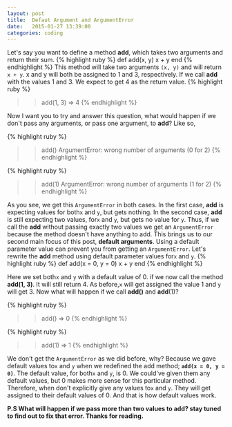 ```yaml
---
layout: post
title:  Defaut Argument and ArgumentError
date:   2015-01-27 13:39:00
categories: coding
---
```


Let's say you want to define a method __add__, which takes two arguments and return their sum.
{% highlight ruby %}
def add(x, y)
  x + y 
end
{% endhighlight %}
This method will take two arguments ``(x, y)`` and will return ``x + y``.
x and y will both be assigned to 1 and 3, respectively. If we call __add__ with the values 1 and 3. We expect to get 4 as the return value. 
{% highlight ruby %}
>> add(1, 3)
=> 4
{% endhighlight %}

Now I want you to try and answer this question, what would happen if we don't pass any arguments, or pass one argument, to __add__? Like so,

{% highlight ruby %}
>> add()
ArgumentError: wrong number of arguments (0 for 2)
{% endhighlight %}


{% highlight ruby %}
>> add(1)
ArgumentError: wrong number of arguments (1 for 2)
{% endhighlight %}

As you see, we get this `ArgumentError` in both cases. In the first case, __add__ is expecting values for both`x` and `y`, but gets nothing. In the second case, __add__ is still expecting two values, for`x` and `y`, but gets no value for `y`. Thus, if we call the __add__ without passing exactly two values we get an `ArgumentError` because the method doesn't have anything to add. This brings us to our second main focus of this post, **default arguments**.
Using a default parameter value can prevent you from getting an `ArgumentError`. Let's rewrite the __add__ method using default parameter values for`x` and `y`.
{% highlight ruby %}
def add(x = 0, y = 0)
  x + y
end
{% endhighlight %}

Here we set both`x` and `y` with a default value of 0. if we now call the method __add(1, 3)__. It will still return 4. As before,`x` will get assigned the value 1 and `y` will get 3. Now what will happen if we call __add()__ and __add__(1)? 

{% highlight ruby %}
>> add()
=> 0
{% endhighlight %}

{% highlight ruby %}
>> add(1)
=> 1
{% endhighlight %}

We don't get the `ArgumentError` as we did before, why? Because we gave default values to`x` and `y` when we redefined the add method; **`add(x = 0, y = 0)`**. The default value, for both`x` and `y`, is 0. We could've given them any default values, but 0 makes more sense for this particular method. Therefore, when don't explicitly give any values to`x` and `y`. They will get assigned to their default values of 0. And that is how default values work.

**P.S What will happen if we pass more than two values to add? stay tuned to find out to fix that error. Thanks for reading.**
